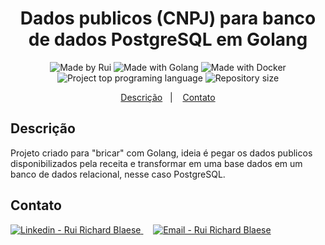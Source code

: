 <h1 align="center">
    Dados publicos (CNPJ) para banco de dados PostgreSQL em Golang
</h1>
<p align="center">  
  <img alt="Made by Rui" src="https://img.shields.io/badge/Made%20by-ruiblaese-%2304D361">
  
  <img alt="Made with Golang" src="https://img.shields.io/badge/Made%20with-Golang-%1f425f">  

  <img alt="Made with Docker" src="https://img.shields.io/badge/Made%20with-Docker-%1f425f">     

<img alt="Project top programing language" src="https://img.shields.io/github/languages/top/ruiblaese/dados-publicos-cnpj-para-postgresql">  

  <img alt="Repository size" src="https://img.shields.io/github/repo-size/ruiblaese/dados-publicos-cnpj-para-postgresql">
</p>

<p align="center">
    <a href="#descricao">Descrição</a>&nbsp;&nbsp;&nbsp;|&nbsp;&nbsp;&nbsp;    
    <a href="#contato">Contato</a>
</p>

## Descrição
Projeto criado para "bricar" com Golang, ideia é pegar os dados publicos disponibilizados pela receita e transformar em uma base dados em um banco de dados relacional, nesse caso PostgreSQL.

## Contato

<a href="https://www.linkedin.com/in/ruiblaese/" target="_blank" >
  <img alt="Linkedin - Rui Richard Blaese" src="https://img.shields.io/badge/Linkedin--%23F8952D?style=social&logo=linkedin">
</a>&nbsp;&nbsp;&nbsp;
<a href="mailto:ruiblaese@gmail.com" target="_blank" >
  <img alt="Email - Rui Richard Blaese" src="https://img.shields.io/badge/Email--%23F8952D?style=social&logo=gmail">
</a> 
